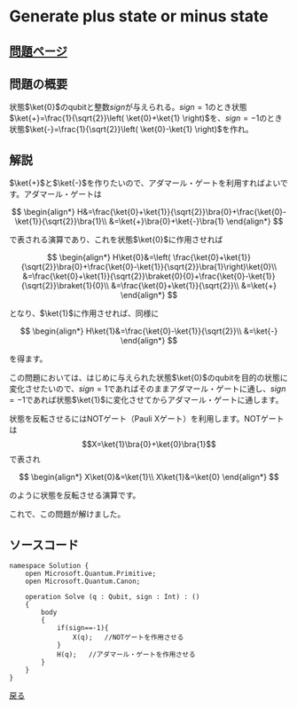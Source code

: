 # Generate plus state or minus state

## [問題ページ](https://codeforces.com/contest/1001/problem/A)

## 問題の概要
状態$\ket{0}$のqubitと整数$sign$が与えられる。$sign=1$のとき状態$\ket{+}=\frac{1}{\sqrt{2}}\left( \ket{0}+\ket{1} \right)$を、$sign=-1$のとき状態$\ket{-}=\frac{1}{\sqrt{2}}\left( \ket{0}-\ket{1} \right)$を作れ。

## 解説
$\ket{+}$と$\ket{-}$を作りたいので、アダマール・ゲートを利用すればよいです。アダマール・ゲートは

$$
\begin{align*}
H&=\frac{\ket{0}+\ket{1}}{\sqrt{2}}\bra{0}+\frac{\ket{0}-\ket{1}}{\sqrt{2}}\bra{1}\\
&=\ket{+}\bra{0}+\ket{-}\bra{1}
\end{align*}
$$

で表される演算であり、これを状態$\ket{0}$に作用させれば

$$
\begin{align*}
H\ket{0}&=\left( \frac{\ket{0}+\ket{1}}{\sqrt{2}}\bra{0}+\frac{\ket{0}-\ket{1}}{\sqrt{2}}\bra{1}\right)\ket{0}\\
&=\frac{\ket{0}+\ket{1}}{\sqrt{2}}\braket{0}{0}+\frac{\ket{0}-\ket{1}}{\sqrt{2}}\braket{1}{0}\\
&=\frac{\ket{0}+\ket{1}}{\sqrt{2}}\\
&=\ket{+}
\end{align*}
$$

となり、$\ket{1}$に作用させれば、同様に

$$
\begin{align*}
H\ket{1}&=\frac{\ket{0}-\ket{1}}{\sqrt{2}}\\
&=\ket{-}
\end{align*}
$$

を得ます。

この問題においては、はじめに与えられた状態$\ket{0}$のqubitを目的の状態に変化させたいので、$sign=1$であればそのままアダマール・ゲートに通し、$sign=-1$であれば状態$\ket{1}$に変化させてからアダマール・ゲートに通します。

状態を反転させるにはNOTゲート（Pauli Xゲート）を利用します。NOTゲートは
$$X=\ket{1}\bra{0}+\ket{0}\bra{1}$$
で表され

$$
\begin{align*}
X\ket{0}&=\ket{1}\\
X\ket{1}&=\ket{0}
\end{align*}
$$

のように状態を反転させる演算です。

これで、この問題が解けました。

## ソースコード

```
namespace Solution {
    open Microsoft.Quantum.Primitive;
    open Microsoft.Quantum.Canon;

    operation Solve (q : Qubit, sign : Int) : ()
    {
        body
        {
            if(sign==-1){
                X(q);   //NOTゲートを作用させる
            }
            H(q);	//アダマール・ゲートを作用させる
        }
    }
}
```

[戻る](../index.md)